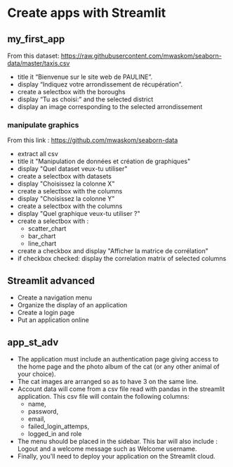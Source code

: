 # Create apps with Streamlit

## my_first_app
From this dataset:
https://raw.githubusercontent.com/mwaskom/seaborn-data/master/taxis.csv

- title it “Bienvenue sur le site web de PAULINE”.
- display “Indiquez votre arrondissement de récupération”.
- create a selectbox with the boroughs
- display “Tu as choisi:” and the selected district
- display an image corresponding to the selected arrondissement

### manipulate graphics
From this link : https://github.com/mwaskom/seaborn-data

- extract all csv
- title it "Manipulation de données et création de graphiques"
- display "Quel dataset veux-tu utiliser"
- create a selectbox with datasets
- display "Choisissez la colonne X"
- create a selectbox with the columns
- display "Choisissez la colonne Y"
- create a selectbox with the columns
- display "Quel graphique veux-tu utiliser ?"
- create a selectbox with :
    - scatter_chart
    - bar_chart
    - line_chart
- create a checkbox and display "Afficher la matrice de corrélation"
- if checkbox checked: display the correlation matrix of selected columns

## Streamlit advanced
- Create a navigation menu
- Organize the display of an application
- Create a login page
- Put an application online

## app_st_adv
- The application must include an authentication page giving access to the home page and the photo album of the cat (or any other animal of your choice).
- The cat images are arranged so as to have 3 on the same line.
- Account data will come from a csv file read with pandas in the streamlit application. This csv file will contain the following columns:
    - name,
    - password,
    - email,
    - failed_login_attemps,
    - logged_in and role
- The menu should be placed in the sidebar. This bar will also include : Logout and a welcome message such as Welcome username.
- Finally, you'll need to deploy your application on the Streamlit cloud.




